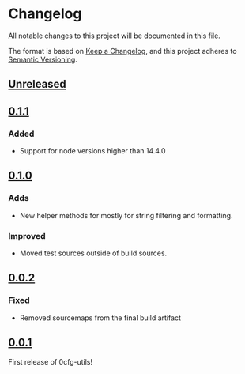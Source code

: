 # Changelog

All notable changes to this project will be documented in this file.

The format is based on [Keep a Changelog](https://keepachangelog.com/en/1.0.0/),
and this project adheres to [Semantic Versioning](https://semver.org/spec/v2.0.0.html).

## [Unreleased]

## [0.1.1]

### Added
- Support for node versions higher than 14.4.0

## [0.1.0]

### Adds

- New helper methods for mostly for string filtering and formatting.

### Improved

- Moved test sources outside of build sources.

## [0.0.2]

### Fixed

- Removed sourcemaps from the final build artifact

## [0.0.1]

First release of 0cfg-utils!

[unreleased]: https://github.com/0cfg/0cfg-utils/compare/v0.1.1..HEAD
[0.1.1]: https://github.com/0cfg/0cfg-utils/releases/tag/v0.1.1
[0.1.0]: https://github.com/0cfg/0cfg-utils/releases/tag/v0.1.0
[0.0.2]: https://github.com/0cfg/0cfg-utils/releases/tag/v0.0.2
[0.0.1]: https://github.com/0cfg/0cfg-utils/releases/tag/v0.0.1